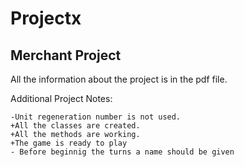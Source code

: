 # Projectx
## Merchant Project

All the information about the project is in the pdf file.

Additional Project Notes:

    -Unit regeneration number is not used.
    +All the classes are created.
    +All the methods are working.
    +The game is ready to play
    - Before beginnig the turns a name should be given
